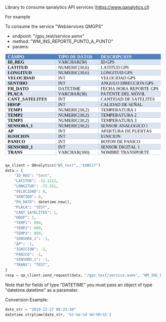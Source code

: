 Library to consume qanalytics API services (https://www.qanalytics.cl)


For example

To consume the service "Webservices QMGPS"
- endpoint: "/gps_test/service.asmx"
- method: "WM_INS_REPORTE_PUNTO_A_PUNTO"  
- params:

![](doc/params_table.png)

```python
qa_client = QAnalytics("WS_test", "$$WS17")
data = {
    "ID_REG": "test",
    "LATITUD": -32.1212,
    "LONGITUD": -72.551,
    "VELOCIDAD": 0,
    "SENTIDO": 0,
    "FH_DATO": datetime.now(),
    "PLACA": "TEST",
    "CANT_SATELITES": 1,
    "HDOP": 1,
    "TEMP1": 999,
    "TEMP2": 999,
    "TEMP3": 999,
    "SENSORA_1": -1,
    "AP": -1,
    "IGNICION": -1,
    "PANICO": -1,
    "SENSORD_1": -1,
    "TRANS": "TEST",
}
resp = qa_client.send_request(data, "/gps_test/service.asmx", "WM_INS_REPORTE_PUNTO_A_PUNTO")
```

Note that for fields of type "DATETIME" you must pass an object of type "datetime.datetime" as a parameter.

Conversion Example:

```python
date_str = "2019-12-27 08:23:50"
datetime.strptime(date_str, '%Y-%m-%d %H:%M:%S')
```